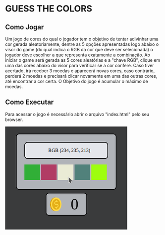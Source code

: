 # GUESS THE COLORS
## Como Jogar
Um jogo de cores do qual o jogador tem o objetivo de tentar adivinhar uma cor gerada aleatoriamente, dentre as 5 opções apresentadas logo abaixo o visor do game (do qual indica o RGB da cor que deve ser selecionada) o jogador deve escolher a que representa exatamente a combinação.
Ao iniciar o game será gerada as 5 cores aleatórias e a "chave RGB", clique em uma das cores abaixo do visor para verificar se a cor confere. Caso tiver acertado, irá receber 3 moedas e aparecerá novas cores, caso contrário, perderá 2 moedas e precisará clicar novamente em uma das outras cores, até encontrar a cor certa. O Objetivo do jogo é acumular o máximo de moedas.
## Como Executar
Para acessar o jogo é necessário abrir o arquivo "index.html" pelo seu browser.

<img src="./src/screenshot.png">
